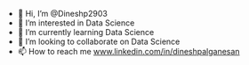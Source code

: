 - 👋 Hi, I’m @Dineshp2903
- 👀 I’m interested in Data Science
- 🌱 I’m currently learning Data Science
- 💞️ I’m looking to collaborate on Data Science
- 📫 How to reach me www.linkedin.com/in/dineshpalganesan

<!---
Dineshp2903/Dineshp2903 is a ✨ special ✨ repository because its `README.md` (this file) appears on your GitHub profile.
You can click the Preview link to take a look at your changes.
--->
